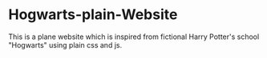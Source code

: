 # Hogwarts-plain-Website
This is a plane website which is inspired from fictional Harry Potter's school  "Hogwarts" using plain css and js.
